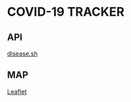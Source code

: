 # COVID-19 TRACKER

## API

[disease.sh](https://disease.sh)

## MAP

[Leaflet](https://leafletjs.com/index.html)
